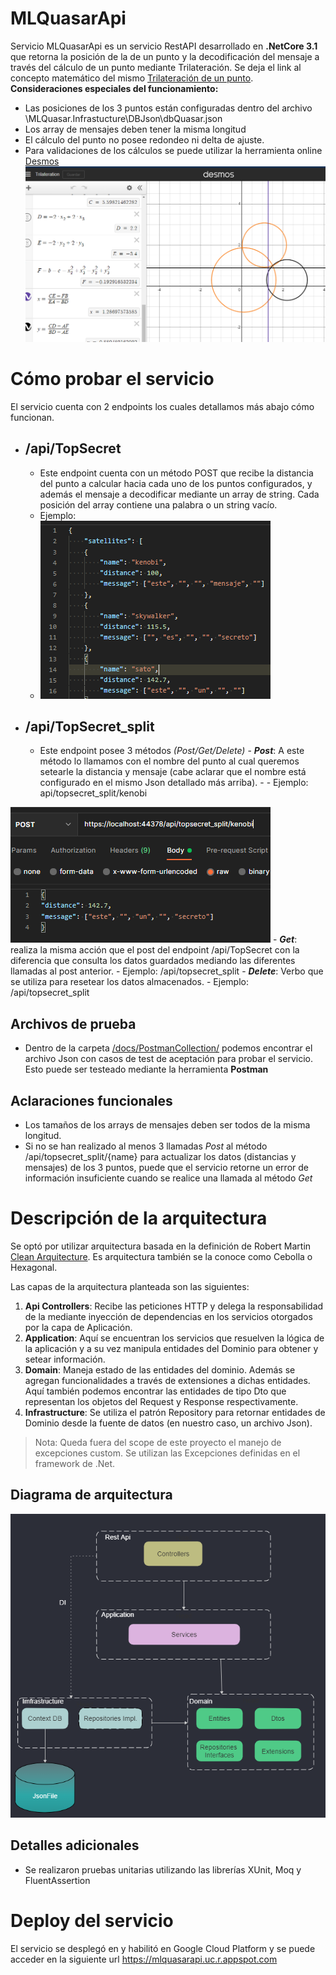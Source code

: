 # MLQuasarApi

Servicio MLQuasarApi  es un servicio RestAPI desarrollado en **.NetCore 3.1** que retorna la posición de la de un punto y la decodificación del mensaje a través del cálculo de un punto mediante Trilateración. Se deja el link al concepto matemático del mismo [Trilateración de un punto](https://es.wikipedia.org/wiki/Trilateraci%C3%B3n).
**Consideraciones especiales del funcionamiento:**

 - Las posiciones de los 3 puntos están configuradas dentro del archivo \MLQuasar.Infrastucture\DBJson\dbQuasar.json
 - Los array de mensajes deben tener la misma longitud
 - El cálculo del punto no posee redondeo ni delta de ajuste.
 - Para validaciones de los cálculos se puede utilizar la herramienta online [Desmos](https://www.desmos.com/calculator/vdy4hafwyb?lang=es)
 ![Desmos Trilateration](https://github.com/frankristian/MLQuasarChallenge/blob/master/docs/img/img.PNG?raw=true)
 
    
# Cómo probar el servicio
El servicio cuenta con 2 endpoints  los cuales detallamos más abajo cómo funcionan.
 - /api/TopSecret
	 - 
	 - Este endpoint cuenta con  un método POST que recibe la distancia del punto a calcular hacia cada uno de los puntos configurados, y además el mensaje a decodificar mediante un array de string. Cada posición del array contiene una palabra o un string vacío.
	 - Ejemplo: 
	 - ![Post Ejemplo](https://github.com/frankristian/MLQuasarChallenge/blob/master/docs/img/Post1.PNG?raw=true)
 - /api/TopSecret_split
	 - 
	 - Este endpoint posee 3 métodos *(Post/Get/Delete)* 
			 - ***Post***: A este método lo llamamos con el nombre del punto al cual queremos setearle la distancia y mensaje (cabe aclarar que el nombre está configurado en el mismo Json detallado más arriba).
			 - 
			 - Ejemplo: api/topsecret_split/kenobi

![Post Parcial](https://github.com/frankristian/MLQuasarChallenge/blob/master/docs/img/Post2.PNG?raw=true)
			 - ***Get***: realiza la misma acción que el post del endpoint /api/TopSecret con la diferencia que consulta los datos guardados mediando las diferentes llamadas al post anterior. 
			- Ejemplo: /api/topsecret_split
			- ***Delete***: Verbo que se utiliza para resetear los datos almacenados.
			- Ejemplo: /api/topsecret_split
## Archivos de prueba

 - Dentro de la carpeta [/docs/PostmanCollection/](MLQuasarChallenge/docs/PostamCollection/) podemos encontrar el archivo Json con casos de test de aceptación para probar el servicio. Esto puede ser testeado mediante la herramienta **Postman**

## Aclaraciones funcionales

 - Los tamaños de los arrays de mensajes deben ser todos de la misma longitud.
 - Si no se han realizado al menos 3 llamadas *Post* al método /api/topsecret_split/{name} para actualizar los datos (distancias y mensajes) de los 3 puntos, puede que el servicio retorne un error de información insuficiente cuando se realice una llamada al método *Get*

# Descripción de la arquitectura

Se optó por utilizar arquitectura basada en la definición de Robert Martin [Clean Arquitecture](https://blog.cleancoder.com/uncle-bob/2012/08/13/the-clean-architecture.html). Es arquitectura también se la conoce como Cebolla o Hexagonal. 

Las capas de la arquitectura planteada son las siguientes:
 1. **Api Controllers**: Recibe las peticiones HTTP y delega la responsabilidad de la mediante inyección de dependencias en los servicios otorgados por la capa de Aplicación.
 2. **Application**: Aquí se encuentran los servicios que resuelven la lógica de la aplicación y a su vez manipula entidades del Dominio para obtener y setear información.
 3. **Domain**: Maneja estado de las entidades del dominio. Además se agregan funcionalidades a través de extensiones a dichas entidades. Aquí también podemos encontrar las entidades de tipo Dto que representan los objetos del Request y Response respectivamente.
 4.  **Infrastructure**: Se utiliza el patrón Repository para retornar entidades de Dominio desde la fuente de datos (en nuestro caso, un archivo Json).

> Nota: Queda fuera del scope de este proyecto el manejo de excepciones custom. Se utilizan las Excepciones definidas en el framework de .Net.

## Diagrama de arquitectura
![Diagrama de la arqiutectura](https://github.com/frankristian/MLQuasarChallenge/blob/master/docs/img/ArquitectureDiagram.png?raw=true)

## Detalles adicionales

 - Se realizaron pruebas unitarias utilizando las librerías XUnit, Moq y FluentAssertion

# Deploy del servicio
El servicio se desplegó en y habilitó en Google Cloud Platform y se puede acceder en la siguiente url https://mlquasarapi.uc.r.appspot.com

